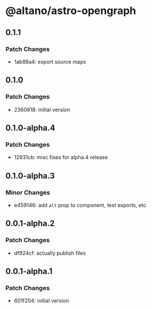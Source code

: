 # @altano/astro-opengraph

## 0.1.1

### Patch Changes

- 1ab88a4: export source maps

## 0.1.0

### Patch Changes

- 2360618: initial version

## 0.1.0-alpha.4

### Patch Changes

- 12931cb: misc fixes for alpha.4 release

## 0.1.0-alpha.3

### Minor Changes

- e459146: add `alt` prop to component, test exports, etc

## 0.0.1-alpha.2

### Patch Changes

- df924cf: actually publish files

## 0.0.1-alpha.1

### Patch Changes

- 601f204: initial version
